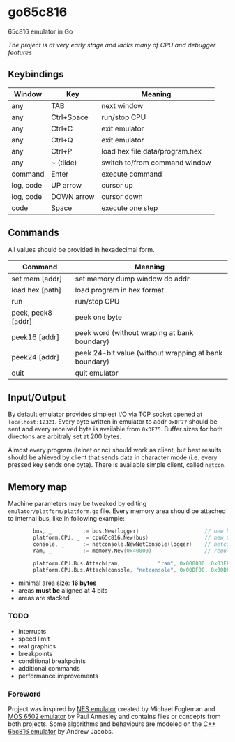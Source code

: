 # go65c816
65c816 emulator in Go

*The project is at very early stage and lacks many of CPU and debugger features*

## Keybindings

|Window  |Key       |Meaning|
---------|----------|--------
any      |TAB       |next window
any      |Ctrl+Space|run/stop CPU
any      |Ctrl+C    |exit emulator
any      |Ctrl+Q    |exit emulator
any      |Ctrl+P    |load hex file data/program.hex
any      |~ (tilde) |switch to/from command window
command  |Enter     |execute command
log, code|UP arrow  |cursor up
log, code|DOWN arrow|cursor down
code     |Space     |execute one step

## Commands

All values should be provided in hexadecimal form.

|Command           | Meaning |
-------------------|----------
|set mem [addr]    |set memory dump window do addr
|load hex [path]   |load program in hex format 
|run               |run/stop CPU
|peek, peek8 [addr]|peek one byte 
|peek16 [addr]     |peek word (without wraping at bank boundary) 
|peek24 [addr]     |peek 24-bit value (without wrapping at bank boundary)
|quit              |quit emulator

## Input/Output

By default emulator provides simplest I/O via TCP socket opened at `localhost:12321`. Every byte written in emulator to addr `0xDF77` should be sent and every received byte is available from `0xDF75`. Buffer sizes for both directons are arbitraly set at 200 bytes.

Almost every program (telnet or nc) should work as client, but best results should be ahieved by client that sends data in character mode (i.e. every pressed key sends one byte). There is available simple client, called `netcon`.

## Memory map

Machine parameters may be tweaked by editing `emulator/platform/platform.go` file. Every memory area should be attached to internal bus, like in following example:

```go
        bus, _          := bus.New(logger)                     // new bus
        platform.CPU, _  = cpu65c816.New(bus)                  // new CPU
        console, _      := netconsole.NewNetConsole(logger)    // netconsole - first IO device
        ram, _          := memory.New(0x40000)                 // regular RAM, 256kB

        platform.CPU.Bus.Attach(ram,            "ram", 0x000000, 0x03FFFF)    // atach first region
        platform.CPU.Bus.Attach(console, "netconsole", 0x00DF00, 0x00DFFF)    // mask area 0xdf00-0xdfff
```

 * minimal area size: **16 bytes**
 * areas **must be** aligned at 4 bits
 * areas are stacked

### TODO
 * interrupts
 * speed limit
 * real graphics
 * breakpoints
 * conditional breakpoints
 * additional commands
 * performance improvements

### Foreword

Project was inspired by [NES emulator](https://github.com/fogleman/nes) created by Michael Fogleman and [MOS 6502 emulator](https://github.com/pda/go6502) by Paul Annesley and contains files or concepts from both projects. Some algorithms and behaviours are modeled on the [C++ 65c816 emulator](https://github.com/andrew-jacobs/emu816) by Andrew Jacobs.
